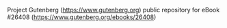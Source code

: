 Project Gutenberg (https://www.gutenberg.org) public repository for eBook #26408 (https://www.gutenberg.org/ebooks/26408)

